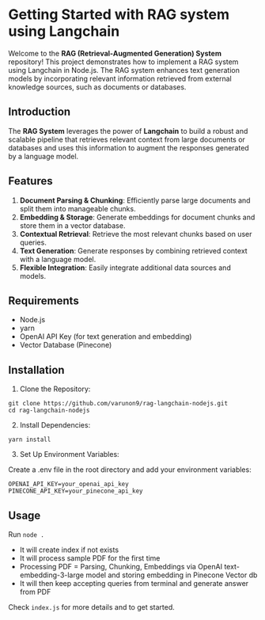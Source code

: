 # Getting Started with RAG system using Langchain

Welcome to the **RAG (Retrieval-Augmented Generation) System** repository! This project demonstrates how to implement a RAG system using Langchain in Node.js. The RAG system enhances text generation models by incorporating relevant information retrieved from external knowledge sources, such as documents or databases.

## Introduction

The **RAG System** leverages the power of **Langchain** to build a robust and scalable pipeline that retrieves relevant context from large documents or databases and uses this information to augment the responses generated by a language model.

## Features

1. **Document Parsing & Chunking**: Efficiently parse large documents and split them into manageable chunks.
2. **Embedding & Storage**: Generate embeddings for document chunks and store them in a vector database.
3. **Contextual Retrieval**: Retrieve the most relevant chunks based on user queries.
4. **Text Generation**: Generate responses by combining retrieved context with a language model.
5. **Flexible Integration**: Easily integrate additional data sources and models.

## Requirements

- Node.js
- yarn
- OpenAI API Key (for text generation and embedding)
- Vector Database (Pinecone)

## Installation

1. Clone the Repository:

```
git clone https://github.com/varunon9/rag-langchain-nodejs.git
cd rag-langchain-nodejs
```

2. Install Dependencies:

```
yarn install
```

3. Set Up Environment Variables:

Create a .env file in the root directory and add your environment variables:

```
OPENAI_API_KEY=your_openai_api_key
PINECONE_API_KEY=your_pinecone_api_key
```

## Usage

Run `node .`

- It will create index if not exists
- It will process sample PDF for the first time
- Processing PDF = Parsing, Chunking, Embeddings via OpenAI text-embedding-3-large model and storing embedding in Pinecone Vector db
- It will then keep accepting queries from terminal and generate answer from PDF


Check `index.js` for more details and to get started.